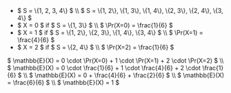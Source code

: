 <ul>
<li> $ S = \{1, 2, 3, 4\} $ \\
$ S = \{1, 2\}, \{1, 3\}, \{1, 4\}, \{2, 3\}, \{2, 4\}, \{3, 4\} $
	<li> $ X = 0 $ if $ S = \{1, 3\} $ \\
	      $ \Pr(X=0) = \frac{1}{6} $
	<li> $ X = 1 $ if $ S = \{1, 2\}, \{2, 3\}, \{1, 4\}, \{3, 4\} $ \\
	      $ \Pr(X=1) = \frac{4}{6} $
	<li> $ X = 2 $ if $ S = \{2, 4\} $ \\
	      $ \Pr(X=2) = \frac{1}{6} $
</ul>
$ \mathbb{E}(X) = 0 \cdot \Pr(X=0) + 1 \cdot \Pr(X=1) + 2 \cdot \Pr(X=2) $ \\
$ \mathbb{E}(X) = 0 \cdot \frac{1}{6} + 1 \cdot \frac{4}{6} + 2 \cdot \frac{1}{6} $ \\
$ \mathbb{E}(X) = 0 + \frac{4}{6} + \frac{2}{6} $ \\
$ \mathbb{E}(X) = \frac{6}{6} $ \\
$ \mathbb{E}(X) = 1 $
